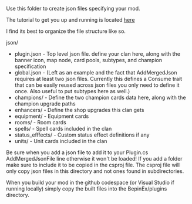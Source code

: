 Use this folder to create json files specifying your mod.

The tutorial to get you up and running is located [here](https://github.com/Monster-Train-2-Modding-Group/Trainworks-Reloaded/wiki)

I find its best to organize the file structure like so.

json/
  * plugin.json - Top level json file. define your clan here, along with the banner icon, map node, card pools, subtypes, and champion specification
  * global.json - (Left as an example and the fact that AddMergedJson requires at least two json files. Currently this defines a Consume trait that can be easily reused across json files you only need to define it once. Also useful to put subtypes here as well.)
  * champions/ - Define the two champion cards data here, along with the champion upgrade paths
  * enhancers/ - Define the shop upgrades this clan gets
  * equipment/ - Equipment cards
  * rooms/ - Room cards
  * spells/ - Spell cards included in the clan
  * status_efffects/ - Custom status effect definitions if any
  * units/ - Unit cards included in the clan

Be sure when you add a json file to add it to your Plugin.cs AddMergedJsonFile line otherwise it won't be loaded!
If you add a folder make sure to include it to be copied in the csproj file. The csproj file will only copy json files in this directory and not ones found in subdirectories.

When you build your mod in the github codespace (or Visual Studio if running locally) simply copy the built files into the BepinEx/plugins directory.

